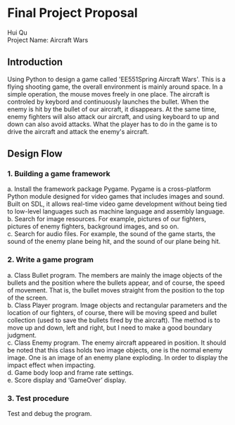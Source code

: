 # Final Project Proposal
Hui Qu<br/>
Project Name: Aircraft Wars<br/>
## Introduction
Using Python to design a game called 'EE551Spring Aircraft Wars'. This is a flying shooting game, the overall environment is mainly around space. In a simple operation, the mouse moves freely in one place. The aircraft is controled by keybord and continuously launches the bullet. When the enemy is hit by the bullet of our aircraft, it disappears. At the same time, enemy fighters will also attack our aircraft, and using keyboard to up and down can also avoid attacks. What the player has to do in the game is to drive the aircraft and attack the enemy's aircraft.

## Design Flow
### 1. Building a game framework
a. Install the framework package Pygame. Pygame is a cross-platform Python module designed for video games that includes images and sound. Built on SDL, it allows real-time video game development without being tied to low-level languages such as machine language and assembly language.<br/>
b. Search for image resources. For example, pictures of our fighters, pictures of enemy fighters, background images, and so on.<br/>
c. Search for audio files. For example, the sound of the game starts, the sound of the enemy plane being hit, and the sound of our plane being hit.<br/>

### 2. Write a game program
a. Class Bullet program. The members are mainly the image objects of the bullets and the position where the bullets appear, and of course, the speed of movement. That is, the bullet moves straight from the position to the top of the screen.<br/>
b. Class Player program. Image objects and rectangular parameters and the location of our fighters, of course, there will be moving speed and bullet collection (used to save the bullets fired by the aircraft). The method is to move up and down, left and right, but I need to make a good boundary judgment.<br/>
c. Class Enemy program. The enemy aircraft appeared in position. It should be noted that this class holds two image objects, one is the normal enemy image. One is an image of an enemy plane exploding. In order to display the impact effect when impacting.<br/>
d. Game body loop and frame rate settings.<br/>
e. Score display and ‘GameOver’ display.<br/>

### 3. Test procedure
Test and debug the program.

